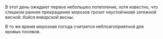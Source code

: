 В этот день ожидают первое небольшео потепление, хотя известно, что слишком раннее прекращение морозов грозит неустойчиовй затяжной весной: _бойся январской весны_.

В то же время морозная погода считается неблоагоприятной для яровых посевов.